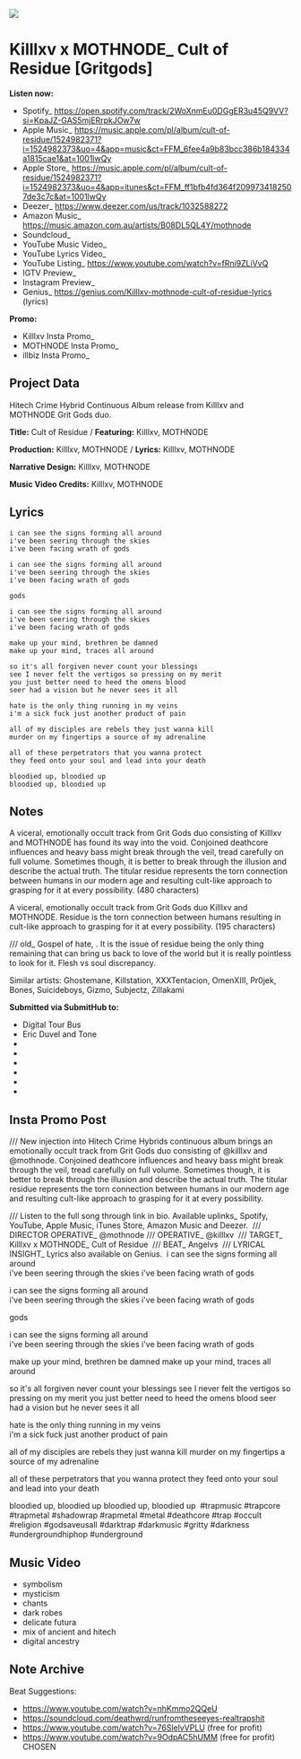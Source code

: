 ![](cult_of_residue_final_cover.png)

# Killlxv x MOTHNODE_ Cult of Residue [Gritgods]

**Listen now:** 
- Spotify_ https://open.spotify.com/track/2WoXnmEu0DGgER3u45Q9VV?si=KpaJZ-GAS5mjERrpkJOw7w
- Apple Music_ https://music.apple.com/pl/album/cult-of-residue/1524982371?i=1524982373&uo=4&app=music&ct=FFM_6fee4a9b83bcc386b184334a1815cae1&at=1001lwQy
- Apple Store_ https://music.apple.com/pl/album/cult-of-residue/1524982371?i=1524982373&uo=4&app=itunes&ct=FFM_ff1bfb4fd364f2099734182507de3c7c&at=1001lwQy
- Deezer_ https://www.deezer.com/us/track/1032588272
- Amazon Music_ https://music.amazon.com.au/artists/B08DL5QL4Y/mothnode
- Soundcloud_
- YouTube Music Video_
- YouTube Lyrics Video_
- YouTube Listing_ https://www.youtube.com/watch?v=fRni9ZLiVvQ
- IGTV Preview_
- Instagram Preview_
- Genius_ https://genius.com/Killlxv-mothnode-cult-of-residue-lyrics (lyrics)

**Promo:**
- Killlxv Insta Promo_
- MOTHNODE Insta Promo_ 
- illbiz Insta Promo_

## Project Data

Hitech Crime Hybrid Continuous Album release from Killlxv and MOTHNODE Grit Gods duo.

**Title:** Cult of Residue / **Featuring:** Killlxv, MOTHNODE

**Production:** Killlxv, MOTHNODE / **Lyrics:** Killlxv, MOTHNODE

**Narrative Design:** Killlxv, MOTHNODE

**Music Video Credits:** Killlxv, MOTHNODE

## Lyrics

```
i can see the signs forming all around           
i've been seering through the skies
i've been facing wrath of gods

i can see the signs forming all around           
i've been seering through the skies
i've been facing wrath of gods

gods

i can see the signs forming all around           
i've been seering through the skies
i've been facing wrath of gods

make up your mind, brethren be damned
make up your mind, traces all around

so it's all forgiven never count your blessings
see I never felt the vertigos so pressing on my merit
you just better need to heed the omens blood
seer had a vision but he never sees it all

hate is the only thing running in my veins    
i'm a sick fuck just another product of pain

all of my disciples are rebels they just wanna kill
murder on my fingertips a source of my adrenaline 

all of these perpetrators that you wanna protect 
they feed onto your soul and lead into your death

bloodied up, bloodied up
bloodied up, bloodied up

```

## Notes

A viceral, emotionally occult track from Grit Gods duo consisting of Killlxv and MOTHNODE has found its way into the void. Conjoined deathcore influences and heavy bass might break through the veil, tread carefully on full volume. Sometimes though, it is better to break through the illusion and describe the actual truth. The titular residue represents the torn connection between humans in our modern age and resulting cult-like approach to grasping for it at every possibility.
(480 characters)

A viceral, emotionally occult track from Grit Gods duo Killlxv and MOTHNODE. Residue is the torn connection between humans resulting in cult-like approach to grasping for it at every possibility.
(195 characters)

/// old_
Gospel of hate, . It is the issue of residue being the only thing remaining that can bring us back to love of the world but it is really pointless to look for it. Flesh vs soul discrepancy.

Similar artists: Ghostemane, Killstation, XXXTentacion, OmenXIII, Pr0jek, Bones, Suicideboys, Gizmo, Subjectz, Zillakami

**Submitted via SubmitHub to:**
- Digital Tour Bus
- Eric Duvel and Tone
-
-
-
-
-
-

## Insta Promo Post

/// New injection into Hitech Crime Hybrids continuous album brings an emotionally occult track from Grit Gods duo consisting of @killlxv and @mothnode. Conjoined deathcore influences and heavy bass might break through the veil, tread carefully on full volume. Sometimes though, it is better to break through the illusion and describe the actual truth. The titular residue represents the torn connection between humans in our modern age and resulting cult-like approach to grasping for it at every possibility.

/// Listen to the full song through link in bio. Available uplinks_ Spotify, YouTube, Apple Music, iTunes Store, Amazon Music and Deezer.
⁣
⁣/// DIRECTOR OPERATIVE_ @mothnode⁣
/// OPERATIVE_ @killlxv
⁣
⁣⁣⁣⁣⁣⁣/// TARGET_ Killlxv x MOTHNODE_ Cult of Residue⁣
⁣
⁣⁣⁣⁣⁣⁣/// BEAT_ Angelvs⁣⁣
⁣
⁣⁣/// LYRICAL INSIGHT_⁣⁣
Lyrics also available on Genius.
⁣
i can see the signs forming all around           
i've been seering through the skies
i've been facing wrath of gods

i can see the signs forming all around           
i've been seering through the skies
i've been facing wrath of gods

gods

i can see the signs forming all around           
i've been seering through the skies
i've been facing wrath of gods

make up your mind, brethren be damned
make up your mind, traces all around

so it's all forgiven never count your blessings
see I never felt the vertigos so pressing on my merit
you just better need to heed the omens blood
seer had a vision but he never sees it all

hate is the only thing running in my veins    
i'm a sick fuck just another product of pain

all of my disciples are rebels they just wanna kill
murder on my fingertips a source of my adrenaline 

all of these perpetrators that you wanna protect 
they feed onto your soul and lead into your death

bloodied up, bloodied up
bloodied up, bloodied up
⁣
#trapmusic #trapcore #trapmetal #shadowrap #rapmetal #metal #deathcore #trap #occult #religion #godsaveusall #darktrap #darkmusic #gritty #darkness #undergroundhiphop #underground

## Music Video

- symbolism
- mysticism
- chants
- dark robes
- delicate futura
- mix of ancient and hitech
- digital ancestry

## Note Archive

Beat Suggestions: 
- https://www.youtube.com/watch?v=nhKmmo2QQeU
- https://soundcloud.com/deathwrd/runfromtheseeyes-realtrapshit
- https://www.youtube.com/watch?v=76SlelvVPLU (free for profit)
- https://www.youtube.com/watch?v=9OdpAC5hUMM (free for profit) CHOSEN
